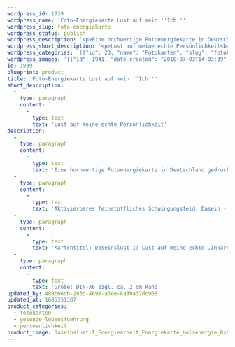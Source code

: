```yaml
---
wordpress_id: 1939
wordpress_name: 'Foto-Energiekarte Lust auf mein ''Ich'''
wordpress_slug: foto-energiekarte
wordpress_status: publish
wordpress_description: '<p>Eine hochwertige Fotoenergiekarte in Deutschland gedruckt und in Handarbeit laminiert. Sie ist in Postkartengröße (DIN-A6) gut zu transportieren und kann auch auf den Körper aufgelegt werden.</p><p>Aktivierbares feinstoffliches Schwingungsfeld: Dasein - Lust am Dasein - Unverfälschte Wahrhaftigkeit. Die Impulse dieser Blütenenergie auf sich wirken lassen und Daseinslust empfinden, Lust auf sich selbst empfinden, wie man ursprünglich ''gedacht'' war, in dieser Inkarnation als ''Ich'' zu sein.</p><p>Kartentitel: Daseinslust I: <span class="s1">Lust auf meine echte ,Inkarnationskomposition-Ich‘<i>. </i></span>Schwingungsebene: Grün</p><p>Größe: DIN-A6 zzgl. ca. 2 cm Rand<br />Andere Formate sind individuell für Sie innerhalb weniger Tage herstellbar. Bitte kontaktieren Sie uns hierfür unter <a href="mailto:info@elvedenverlag.de">info@elvedenverlag.de</a>.</p><p><a href="https://my.feenbaum.de/anwendung-energiebilder-foto-laminiert/">Anwendungshinweise</a>      <a href="https://my.feenbaum.de/produktinformationen-fotokarten/">Produktinformationen</a></p>'
wordpress_short_description: '<p>Lust auf meine echte Persönlichkeit<br /><em>Hinweis: Das Wasserzeichen „Elveden Verlag Energiebild“ wird nicht mit gedruckt</em></p>'
wordpress_categories: '[{"id": 23, "name": "Fotokarten", "slug": "fotokarten"}, {"id": 38, "name": "Gesunde Lebensf\u00fchrung", "slug": "gesunde-lebensfuehrung"}, {"id": 37, "name": "Pers\u00f6nlichkeit", "slug": "persoenlichkeit"}]'
wordpress_images: '[{"id": 1941, "date_created": "2016-07-03T14:03:39", "date_created_gmt": "2016-07-03T10:03:39", "date_modified": "2016-07-03T14:03:39", "date_modified_gmt": "2016-07-03T10:03:39", "src": "https://my.feenbaum.de/wp-content/uploads/2016/07/Daseinslust-I_Energiearbeit_Energiekarte_Holzenergie_8x8W-1.jpeg", "name": "Daseinslust-I_Energiearbeit_Energiekarte_Holzenergie_8x8W", "alt": ""}]'
id: 1939
blueprint: product
title: 'Foto-Energiekarte Lust auf mein ''Ich'''
short_description:
  -
    type: paragraph
    content:
      -
        type: text
        text: 'Lust auf meine echte Persönlichkeit'
description:
  -
    type: paragraph
    content:
      -
        type: text
        text: 'Eine hochwertige Fotoenergiekarte in Deutschland gedruckt und in Handarbeit laminiert. Sie ist in Postkartengröße (DIN-A6) gut zu transportieren und kann auch auf den Körper aufgelegt werden.'
  -
    type: paragraph
    content:
      -
        type: text
        text: 'Aktivierbares feinstoffliches Schwingungsfeld: Dasein - Lust am Dasein - Unverfälschte Wahrhaftigkeit. Die Impulse dieser Blütenenergie auf sich wirken lassen und Daseinslust empfinden, Lust auf sich selbst empfinden, wie man ursprünglich ''gedacht'' war, in dieser Inkarnation als ''Ich'' zu sein.'
  -
    type: paragraph
    content:
      -
        type: text
        text: 'Kartentitel: Daseinslust I: Lust auf meine echte ,Inkarnationskomposition-Ich‘. Schwingungsebene: Grün'
  -
    type: paragraph
    content:
      -
        type: text
        text: 'Größe: DIN-A6 zzgl. ca. 2 cm Rand'
updated_by: 489b06db-283b-4690-a50e-8a3ba37dc968
updated_at: 1685351307
product_categories:
  - fotokarten
  - gesunde-lebensfuehrung
  - persoenlichkeit
product_image: Daseinslust-I_Energiearbeit_Energiekarte_Holzenergie_8x8W-1.jpeg
---
```

